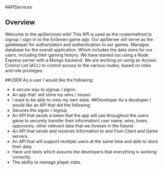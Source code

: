 #APIServices

## Overview
Welcome to the apiServices wiki!
This API is used as the route/method to signup / sign-in to the EnSeven game app. Our apiServer will serve as the gatekeeper for authorization and authentication to our games. Manages database for the overall application. Which includes the data store for our users, including their gaming history. We have started out using a Node Express server with a Mongo backend. We are working on using an Access Control List (ACL) to control access to the various routes, based on roles and role privileges.

##USER
As a user I would like the following:
   * A secure way to signup / signin.
   * An app that' will store my wins / losses
   * I want to be able to view my own stats.
##Developer
As a developer I would like an API that did the following:
   * Secures the signin / signup
   * An API that sends a token that the app will use throughout the users game to securely transfer their information( user name, wins, loses, opponents, other relevant data that we foresee in the future) 
   * An API that sends and receives information to and from Client and Game servers.
   * An API that will support multiple users at the same time and able to store their data. 
   * Have unit tests which assures the developers that everything is working correctly.
   * The ability to manage player stats.

